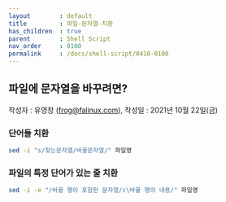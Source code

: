 ```yaml
---
layout        : default
title         : 파일-문자열-치환
has_children  : true
parent        : Shell Script
nav_order     : 0100
permalink     : /docs/shell-script/0410-0100
---
```


## 파일에 문자열을 바꾸려면?
작성자 : 유영창 (frog@falinux.com), 작성일 : 2021년 10월 22일(금)

### 단어들 치환

``` sh
sed -i "s/찾는문자열/바꿀문자열/" 파일명
```
### 파일의 특정 단어가 있는 줄 치환

``` sh
sed -i -e "/바꿀 행이 포함한 문자열/c\바꿀 행의 내용/" 파일명
```
